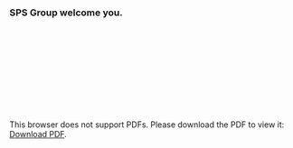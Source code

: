 ### SPS Group welcome you.


<object data="https://spsgroup4u.github.io/SPS_Construction Profile.pdf" type="application/pdf" width="700px" height="700px">
    <embed src="https://spsgroup4u.github.io/SPS_Construction Profile.pdf">
        <p>This browser does not support PDFs. Please download the PDF to view it: <a href="https://spsgroup4u.github.io/SPS_Construction Profile.pdf">Download PDF</a>.</p>
    </embed>
</object>

